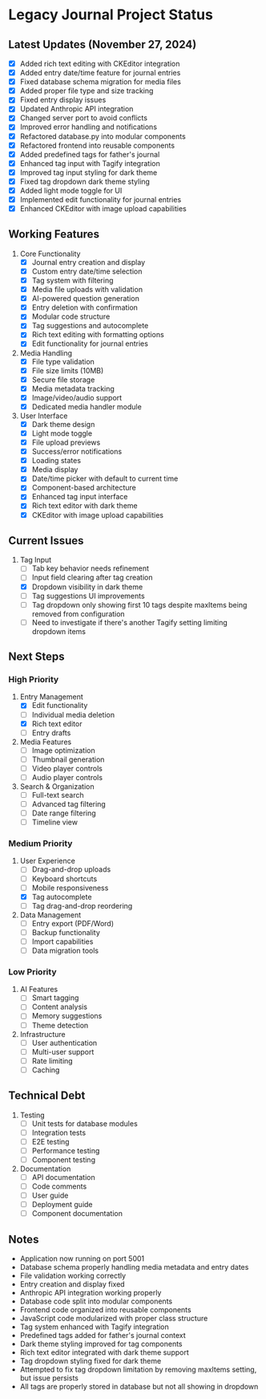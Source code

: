 # Legacy Journal Project Status

## Latest Updates (November 27, 2024)
- [x] Added rich text editing with CKEditor integration
- [x] Added entry date/time feature for journal entries
- [x] Fixed database schema migration for media files
- [x] Added proper file type and size tracking
- [x] Fixed entry display issues
- [x] Updated Anthropic API integration
- [x] Changed server port to avoid conflicts
- [x] Improved error handling and notifications
- [x] Refactored database.py into modular components
- [x] Refactored frontend into reusable components
- [x] Added predefined tags for father's journal
- [x] Enhanced tag input with Tagify integration
- [x] Improved tag input styling for dark theme
- [x] Fixed tag dropdown dark theme styling
- [x] Added light mode toggle for UI
- [x] Implemented edit functionality for journal entries
- [x] Enhanced CKEditor with image upload capabilities

## Working Features
1. Core Functionality
   - [x] Journal entry creation and display
   - [x] Custom entry date/time selection
   - [x] Tag system with filtering
   - [x] Media file uploads with validation
   - [x] AI-powered question generation
   - [x] Entry deletion with confirmation
   - [x] Modular code structure
   - [x] Tag suggestions and autocomplete
   - [x] Rich text editing with formatting options
   - [x] Edit functionality for journal entries

2. Media Handling
   - [x] File type validation
   - [x] File size limits (10MB)
   - [x] Secure file storage
   - [x] Media metadata tracking
   - [x] Image/video/audio support
   - [x] Dedicated media handler module

3. User Interface
   - [x] Dark theme design
   - [x] Light mode toggle
   - [x] File upload previews
   - [x] Success/error notifications
   - [x] Loading states
   - [x] Media display
   - [x] Date/time picker with default to current time
   - [x] Component-based architecture
   - [x] Enhanced tag input interface
   - [x] Rich text editor with dark theme
   - [x] CKEditor with image upload capabilities

## Current Issues
1. Tag Input
   - [ ] Tab key behavior needs refinement
   - [ ] Input field clearing after tag creation
   - [x] Dropdown visibility in dark theme
   - [ ] Tag suggestions UI improvements
   - [ ] Tag dropdown only showing first 10 tags despite maxItems being removed from configuration
   - [ ] Need to investigate if there's another Tagify setting limiting dropdown items

## Next Steps

### High Priority
1. Entry Management
   - [x] Edit functionality
   - [ ] Individual media deletion
   - [x] Rich text editor
   - [ ] Entry drafts

2. Media Features
   - [ ] Image optimization
   - [ ] Thumbnail generation
   - [ ] Video player controls
   - [ ] Audio player controls

3. Search & Organization
   - [ ] Full-text search
   - [ ] Advanced tag filtering
   - [ ] Date range filtering
   - [ ] Timeline view

### Medium Priority
1. User Experience
   - [ ] Drag-and-drop uploads
   - [ ] Keyboard shortcuts
   - [ ] Mobile responsiveness
   - [x] Tag autocomplete
   - [ ] Tag drag-and-drop reordering

2. Data Management
   - [ ] Entry export (PDF/Word)
   - [ ] Backup functionality
   - [ ] Import capabilities
   - [ ] Data migration tools

### Low Priority
1. AI Features
   - [ ] Smart tagging
   - [ ] Content analysis
   - [ ] Memory suggestions
   - [ ] Theme detection

2. Infrastructure
   - [ ] User authentication
   - [ ] Multi-user support
   - [ ] Rate limiting
   - [ ] Caching

## Technical Debt
1. Testing
   - [ ] Unit tests for database modules
   - [ ] Integration tests
   - [ ] E2E testing
   - [ ] Performance testing
   - [ ] Component testing

2. Documentation
   - [ ] API documentation
   - [ ] Code comments
   - [ ] User guide
   - [ ] Deployment guide
   - [ ] Component documentation

## Notes
- Application now running on port 5001
- Database schema properly handling media metadata and entry dates
- File validation working correctly
- Entry creation and display fixed
- Anthropic API integration working properly
- Database code split into modular components
- Frontend code organized into reusable components
- JavaScript code modularized with proper class structure
- Tag system enhanced with Tagify integration
- Predefined tags added for father's journal context
- Dark theme styling improved for tag components
- Rich text editor integrated with dark theme support
- Tag dropdown styling fixed for dark theme
- Attempted to fix tag dropdown limitation by removing maxItems setting, but issue persists
- All tags are properly stored in database but not all showing in dropdown
